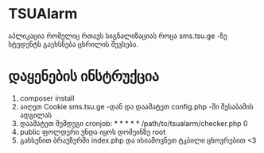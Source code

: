 # TSUAlarm
აპლიკაცია რომელიც რთავს სიგნალიზაციას როცა sms.tsu.ge -ზე სტუდენტს გაეხსნება ცხრილის შევსება.

# დაყენების ინსტრუქცია
1. composer install
2. აიღეთ Cookie sms.tsu.ge -დან და დაამატეთ config.php -ში შესაბამის ადგილას
3. დაამატეთ შემდეგი cronjob: * * * * * /path/to/tsualarm/checker.php 0
4. public ფოლდერი უნდა იყოს დომეინზე root
5. გახსენით ბრაუზერში index.php და ისიამოვნეთ ტკბილი ცხოვრებით <3
